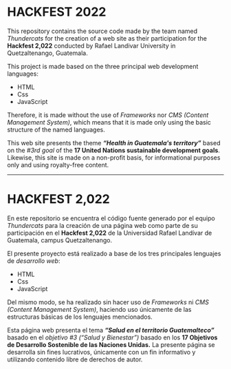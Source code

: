 # HACKFEST 2022 
This repository contains the source code made by the team named *Thundercats* for the creation of a web site as their participation for the **Hackfest 2,022** conducted by Rafael Landivar University in Quetzaltenango, Guatemala.

This project is made based on the three principal web development languages:
- HTML
- Css
- JavaScript

Therefore, it is made without the use of *Frameworks* nor *CMS (Content Management System)*, which means that it is made only using the basic structure of the named languages.

This web site presents the theme ***“Health in Guatemala's territory”*** based on the *#3rd goal* of the **17 United Nations sustainable development goals**.
Likewise, this site is made on a non-profit basis, for informational purposes only and using royalty-free content.  

___

# HACKFEST 2,022
En este repositorio se encuentra el código fuente generado por el equipo *Thundercats* para la creación de una página web como parte de su participación en el **Hackfest 2,022** de la Universidad Rafael Landívar de Guatemala, campus Quetzaltenango.

El presente proyecto está realizado a base de los tres principales lenguajes de *desarrollo web*:
- HTML
- Css
- JavaScript

Del mismo modo, se ha realizado sin hacer uso de *Frameworks* ni *CMS (Content Management System)*, haciendo uso únicamente de las estructuras básicas de los lenguajes mencionados.

Esta página web presenta el tema ***“Salud en el territorio Guatemalteco”*** basado en el *objetivo #3 (“Salud y Bienestar”)* basado en los **17 Objetivos de Desarrollo Sostenible de las Naciones Unidas.** 
La presente página se desarrolla sin fines lucrativos, únicamente con un fin informativo y utilizando contenido libre de derechos de autor. 
